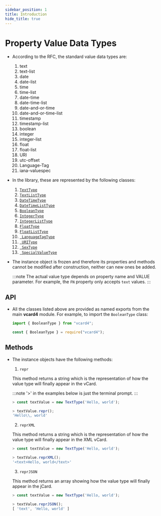 ```yaml
---
sidebar_position: 1
title: Introduction
hide_title: true
---
```


# Property Value Data Types

- According to the RFC, the standard value data types are:

  1. text
  2. text-list
  3. date
  4. date-list
  5. time
  6. time-list
  7. date-time
  8. date-time-list
  9. date-and-or-time
  10. date-and-or-time-list
  11. timestamp
  12. timestamp-list
  13. boolean
  14. integer
  15. integer-list
  16. float
  17. float-list
  18. URI
  19. utc-offset
  20. Language-Tag
  21. iana-valuespec

- In the library, these are represented by the following classes:

  1. [`TextType`](texttype-and-textlisttype)
  2. [`TextListType`](texttype-and-textlisttype)
  3. [`DateTimeType`](datetimetype)
  4. [`DateTimeListType`](datetimelisttype)
  5. [`BooleanType`](booleantype)
  6. [`IntegerType`](integertype-and-integerlisttype)
  7. [`IntegerListType`](integertype-and-integerlisttype)
  8. [`FloatType`](floattype-and-floatlisttype)
  9. [`FloatListType`](floattype-and-floatlisttype)
  10. [` LanguageTagType`](languagetagtype)
  11. [` URIType`](uritype)
  12. [` SexType`](sextype)
  13. [` SpecialValueType`](specialvaluetype)

- The instance object is frozen and therefore its properties and methods cannot
  be modified after construction, neither can new ones be added.

  :::note
  The actual value type depends on property name and VALUE parameter. For
  example, the `FN` property only accepts `text` values.
  :::

## API

- All the classes listed above are provided as named exports from the main
  **vcard4** module. For example, to import the `BooleanType` class:

  ```js title=ESM
  import { BooleanType } from "vcard4";
  ```

  ```js title=commonjs
  const { BooleanType } = require("vcard4");
  ```

## Methods

- The instance objects have the following methods:

  1. `repr`

  This method returns a string which is the representation of how the value
  type will finally appear in the vCard.

  :::note
  '>' in the examples below is just the terminal prompt.
  :::

  ```js
  > const textValue = new TextType('Hello, world');

  > textValue.repr();
  'Hello\\, world'
  ```

  2. `reprXML`

  This method returns a string which is the representation of how the value
  type will finally appear in the XML vCard.

  ```js
  > const textValue = new TextType('Hello, world');

  > textValue.reprXML();
  '<text>Hello, world</text>'
  ```

  3. `reprJSON`

  This method returns an array showing how the value type will finally appear
  in the jCard.

  ```js
  > const textValue = new TextType('Hello, world');

  > textValue.reprJSON();
  [ 'text', 'Hello, world' ]
  ```
